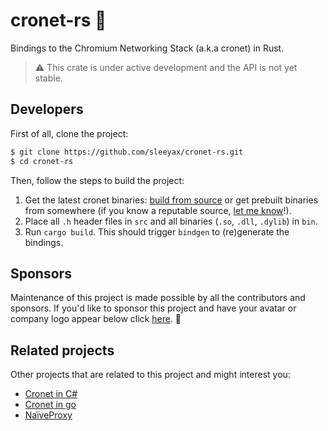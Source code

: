 # cronet-rs 🦀

Bindings to the Chromium Networking Stack (a.k.a cronet) in Rust.

> :warning: This crate is under active development and the API is not yet stable.

## Developers

First of all, clone the project:

```bash
$ git clone https://github.com/sleeyax/cronet-rs.git
$ cd cronet-rs
```

Then, follow the steps to build the project:

1. Get the latest cronet binaries: [build from source](https://chromium.googlesource.com/chromium/src/+/refs/heads/main/components/cronet/build_instructions.md) or get prebuilt binaries from somewhere (if you know a reputable source, [let me know](https://github.com/sleeyax/cronet-rs/issues/new)!).
2. Place all `.h` header files in `src` and all binaries (`.so`, `.dll`, `.dylib`) in `bin`.
3. Run `cargo build`. This should trigger `bindgen` to (re)generate the bindings.

## Sponsors

Maintenance of this project is made possible by all the contributors and sponsors.
If you'd like to sponsor this project and have your avatar or company logo appear below click [here](https://github.com/sponsors/sleeyax). 💖

<!-- sponsors --><!-- sponsors -->

## Related projects

Other projects that are related to this project and might interest you:

- [Cronet in C#](https://github.com/sleeyax/CronetSharp)
- [Cronet in go](https://github.com/SagerNet/cronet-go)
- [NaïveProxy](https://github.com/klzgrad/naiveproxy)
